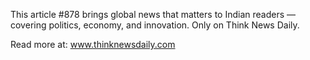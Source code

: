 This article #878 brings global news that matters to Indian readers — covering politics, economy, and innovation. Only on Think News Daily.

Read more at: www.thinknewsdaily.com